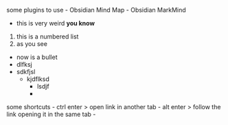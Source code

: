 some plugins to use
	-  Obsidian Mind Map
	-  Obsidian MarkMind
- this is very weird **you know**
1. this is a numbered list
2. as you see
- now is a bullet
- dlfksj
- sdkfjsl
	- kjdflksd
		- lsdjf
		- 
some shortcuts
	- ctrl enter > open link in another tab
	- alt enter > follow the link opening it in the same tab
	- 